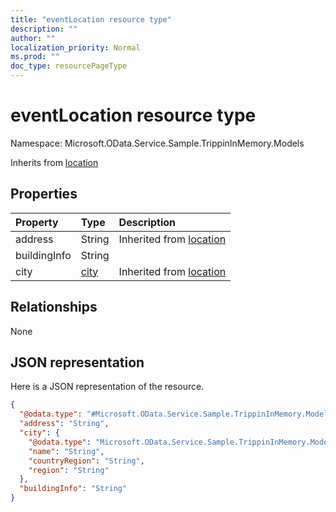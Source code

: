 ```yaml
---
title: "eventLocation resource type"
description: ""
author: ""
localization_priority: Normal
ms.prod: ""
doc_type: resourcePageType
---
```


# eventLocation resource type


Namespace: Microsoft.OData.Service.Sample.TrippinInMemory.Models




Inherits from [location](../resources/location.md)

## Properties
|Property|Type|Description|
|:---|:---|:---|
|address|String| Inherited from [location](../resources/microsoft.odata.service.sample.trippininmemory.models-location.md)|
|buildingInfo|String||
|city|[city](../resources/microsoft.odata.service.sample.trippininmemory.models-city.md)| Inherited from [location](../resources/microsoft.odata.service.sample.trippininmemory.models-location.md)|

## Relationships
None

## JSON representation
Here is a JSON representation of the resource.
<!-- {
  "blockType": "resource",
  "@odata.type": "Microsoft.OData.Service.Sample.TrippinInMemory.Models.eventLocation"
}
-->
``` json
{
  "@odata.type": "#Microsoft.OData.Service.Sample.TrippinInMemory.Models.eventLocation",
  "address": "String",
  "city": {
    "@odata.type": "Microsoft.OData.Service.Sample.TrippinInMemory.Models.city",
    "name": "String",
    "countryRegion": "String",
    "region": "String"
  },
  "buildingInfo": "String"
}
```


